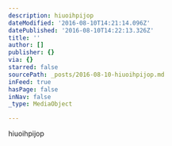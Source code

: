 ```yaml
---
description: hiuoihpijop
dateModified: '2016-08-10T14:21:14.096Z'
datePublished: '2016-08-10T14:22:13.326Z'
title: ''
author: []
publisher: {}
via: {}
starred: false
sourcePath: _posts/2016-08-10-hiuoihpijop.md
inFeed: true
hasPage: false
inNav: false
_type: MediaObject

---
```

hiuoihpijop